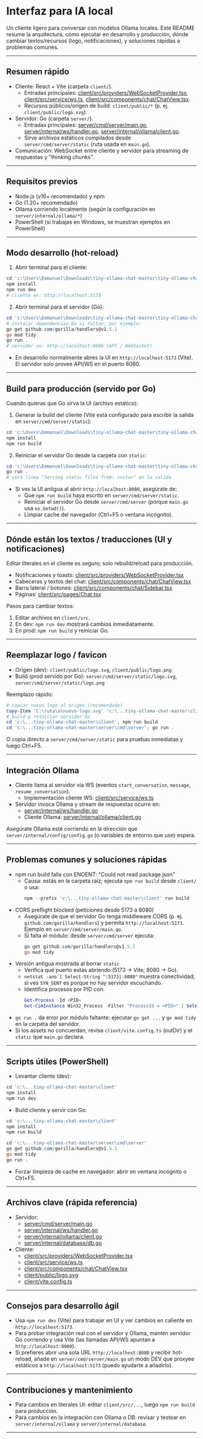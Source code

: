 # Interfaz para IA local

Un cliente ligero para conversar con modelos Ollama locales. Este README resume la arquitectura, cómo ejecutar en desarrollo y producción, dónde cambiar textos/recursos (logo, notificaciones), y soluciones rápidas a problemas comunes.

---

## Resumen rápido

- Cliente: React + Vite (carpeta `client/`).
  - Entradas principales: [client/src/providers/WebSocketProvider.tsx](client/src/providers/WebSocketProvider.tsx), [client/src/service/ws.ts](client/src/service/ws.ts), [client/src/components/chat/ChatView.tsx](client/src/components/chat/ChatView.tsx).
  - Recursos públicos/origen de build: `client/public/*` (p. ej. `client/public/logo.svg`).
- Servidor: Go (carpeta `server/`).
  - Entradas principales: [server/cmd/server/main.go](server/cmd/server/main.go), [server/internal/ws/handler.go](server/internal/ws/handler.go), [server/internal/ollama/client.go](server/internal/ollama/client.go).
  - Sirve archivos estáticos compilados desde `server/cmd/server/static` (ruta usada en `main.go`).
- Comunicación: WebSocket entre cliente y servidor para streaming de respuestas y "thinking chunks".

---

## Requisitos previos

- Node.js (v16+ recomendado) y npm
- Go (1.20+ recomendado)
- Ollama corriendo localmente (según la configuración en `server/internal/ollama/*`)
- PowerShell (si trabajas en Windows, se muestran ejemplos en PowerShell)

---

## Modo desarrollo (hot-reload)

1. Abrir terminal para el cliente:
```powershell
cd 'c:\Users\Emmanuel\Downloads\tiny-ollama-chat-master\tiny-ollama-chat-master\client'
npm install
npm run dev
# cliente en: http://localhost:5173
```

2. Abrir terminal para el servidor (Go):
```powershell
cd 'c:\Users\Emmanuel\Downloads\tiny-ollama-chat-master\tiny-ollama-chat-master\server\cmd\server'
# instalar dependencias Go si faltan, por ejemplo:
go get github.com/gorilla/handlers@v1.5.1
go mod tidy
go run .
# servidor en: http://localhost:8080 (API / WebSocket)
```

- En desarrollo normalmente abres la UI en `http://localhost:5173` (Vite). El servidor solo provee API/WS en el puerto 8080.

---

## Build para producción (servido por Go)

Cuando quieras que Go sirva la UI (archivo estático):

1. Generar la build del cliente (Vite está configurado para escribir la salida en `server/cmd/server/static`):
```powershell
cd 'c:\Users\Emmanuel\Downloads\tiny-ollama-chat-master\tiny-ollama-chat-master\client'
npm install
npm run build
```

2. Reiniciar el servidor Go desde la carpeta con `static`:
```powershell
cd 'c:\Users\Emmanuel\Downloads\tiny-ollama-chat-master\tiny-ollama-chat-master\server\cmd\server'
go run .
# verá linea "Serving static files from: <ruta>" en la salida
```

- Si ves la UI antigua al abrir `http://localhost:8080`, asegúrate de:
  - Que `npm run build` haya escrito en `server/cmd/server/static`.
  - Reiniciar el servidor Go desde `server/cmd/server` (porque `main.go` usa `os.Getwd()`).
  - Limpiar cache del navegador (Ctrl+F5 o ventana incógnito).

---

## Dónde están los textos / traducciones (UI y notificaciones)

Editar literales en el cliente es seguro; solo rebuild/reload para producción.

- Notificaciones y toasts: [client/src/providers/WebSocketProvider.tsx](client/src/providers/WebSocketProvider.tsx)
- Cabeceras y textos del chat: [client/src/components/chat/ChatView.tsx](client/src/components/chat/ChatView.tsx)
- Barra lateral / botones: [client/src/components/chat/Sidebar.tsx](client/src/components/chat/Sidebar.tsx)
- Páginas: [client/src/pages/Chat.tsx](client/src/pages/Chat.tsx)

Pasos para cambiar textos:
1. Editar archivos en `client/src`.
2. En dev: `npm run dev` mostrará cambios inmediatamente.
3. En prod: `npm run build` y reiniciar Go.

---

## Reemplazar logo / favicon

- Origen (dev): `client/public/logo.svg`, `client/public/logo.png`
- Build (prod servido por Go): `server/cmd/server/static/logo.svg`, `server/cmd/server/static/logo.png`

Reemplazo rápido:
```powershell
# copiar nuevo logo al origen (recomendado)
Copy-Item 'C:\ruta\a\nuevo-logo.svg' 'c:\...tiny-ollama-chat-master\client\public\logo.svg' -Force
# build y reiniciar servidor Go
cd 'c:\...tiny-ollama-chat-master\client'; npm run build
cd 'c:\...tiny-ollama-chat-master\server\cmd\server'; go run .
```

O copia directo a `server/cmd/server/static` para pruebas inmediatas y luego Ctrl+F5.

---

## Integración Ollama

- Cliente llama al servidor vía WS (eventos `start_conversation`, `message`, `resume_conversation`).
  - Implementación cliente WS: [client/src/service/ws.ts](client/src/service/ws.ts)
- Servidor invoca Ollama y stream de respuestas ocurre en:
  - [server/internal/ws/handler.go](server/internal/ws/handler.go)
  - Cliente Ollama: [server/internal/ollama/client.go](server/internal/ollama/client.go)

Asegúrate Ollama esté corriendo en la dirección que `server/internal/config/config.go` (o variables de entorno que use) espera.

---

## Problemas comunes y soluciones rápidas

- npm run build falla con ENOENT: "Could not read package.json"
  - Causa: estás en la carpeta raíz; ejecuta `npm run build` desde `client/` o usa:
    ```powershell
    npm --prefix 'c:\...tiny-ollama-chat-master\client' run build
    ```
- CORS preflight blocked (peticiones desde 5173 a 8080)
  - Asegúrate de que el servidor Go tenga middleware CORS (p. ej. `github.com/gorilla/handlers`) y permita `http://localhost:5173`. Ejemplo en `server/cmd/server/main.go`.
  - Si falta el módulo: desde `server/cmd/server` ejecuta:
    ```powershell
    go get github.com/gorilla/handlers@v1.5.1
    go mod tidy
    ```
- Versión antigua mostrada al borrar `static`
  - Verifica qué puerto estás abriendo (5173 → Vite; 8080 → Go).
  - `netstat -ano | Select-String ":5173|:8080"` muestra conectividad; si ves `SYN_SENT` es porque no hay servidor escuchando.
  - Identifica procesos por PID con:
    ```powershell
    Get-Process -Id <PID>
    Get-CimInstance Win32_Process -Filter "ProcessId = <PID>" | Select CommandLine
    ```
- `go run .` da error por módulo faltante: ejecutar `go get ...` y `go mod tidy` en la carpeta del servidor.
- Si los assets no concuerdan, revisa `client/vite.config.ts` (outDir) y el `static` que `main.go` declara.

---

## Scripts útiles (PowerShell)

- Levantar cliente (dev):
```powershell
cd 'c:\...tiny-ollama-chat-master\client'
npm install
npm run dev
```

- Build cliente y servir con Go:
```powershell
cd 'c:\...tiny-ollama-chat-master\client'
npm install
npm run build

cd 'c:\...tiny-ollama-chat-master\server\cmd\server'
go get github.com/gorilla/handlers@v1.5.1
go mod tidy
go run .
```

- Forzar limpieza de cache en navegador: abrir en ventana incógnito o Ctrl+F5.

---

## Archivos clave (rápida referencia)

- Servidor:
  - [server/cmd/server/main.go](server/cmd/server/main.go)
  - [server/internal/ws/handler.go](server/internal/ws/handler.go)
  - [server/internal/ollama/client.go](server/internal/ollama/client.go)
  - [server/internal/database/db.go](server/internal/database/db.go)
- Cliente:
  - [client/src/providers/WebSocketProvider.tsx](client/src/providers/WebSocketProvider.tsx)
  - [client/src/service/ws.ts](client/src/service/ws.ts)
  - [client/src/components/chat/ChatView.tsx](client/src/components/chat/ChatView.tsx)
  - [client/public/logo.svg](client/public/logo.svg)
  - [client/vite.config.ts](client/vite.config.ts)

---

## Consejos para desarrollo ágil

- Usa `npm run dev` (Vite) para trabajar en UI y ver cambios en caliente en `http://localhost:5173`.
- Para probar integración real con el servidor y Ollama, mantén servidor Go corriendo y usa Vite (las llamadas API/WS apuntan a `http://localhost:8080`).
- Si prefieres abrir una sola URL `http://localhost:8080` y recibir hot-reload, añade en `server/cmd/server/main.go` un modo DEV que proxyee estáticos a `http://localhost:5173` (puedo ayudarte a añadirlo).

---

## Contribuciones y mantenimiento

- Para cambios en literales UI: editar `client/src/...`, luego `npm run build` para producción.
- Para cambios en la integración con Ollama o DB: revisar y testear en `server/internal/ollama` y `server/internal/database`.

---
